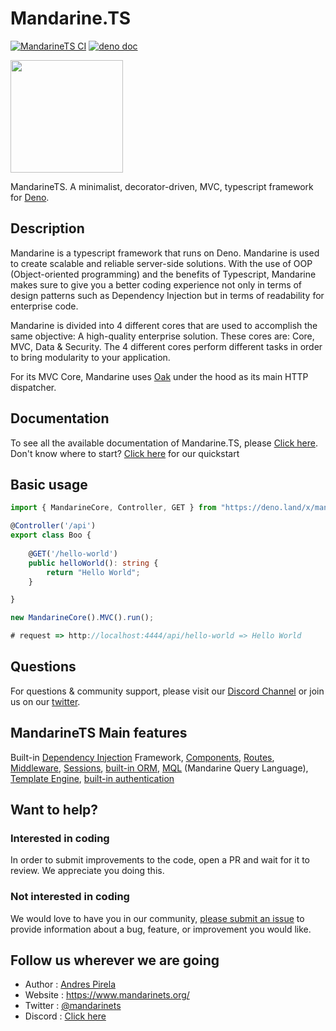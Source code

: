 # Mandarine.TS
[![MandarineTS CI](https://github.com/mandarineorg/mandarinets/workflows/ci/badge.svg)](https://github.com/mandarineorg/mandarinets)
[![deno doc](https://doc.deno.land/badge.svg)](https://doc.deno.land/https/raw.githubusercontent.com/mandarineorg/mandarinets/master/mod.ts)

<img src="https://www.mandarinets.org/assets/images/full-logo-simple.svg" width="180" height="180" />

MandarineTS. A minimalist, decorator-driven, MVC, typescript framework for [Deno](https://deno.land).

## Description
Mandarine is a typescript framework that runs on Deno. Mandarine is used to create scalable and reliable server-side solutions. With the use of OOP (Object-oriented programming) and the benefits of Typescript, Mandarine makes sure to give you a better coding experience not only in terms of design patterns such as Dependency Injection but in terms of readability for enterprise code.

Mandarine is divided into 4 different cores that are used to accomplish the same objective: A high-quality enterprise solution. These cores are: Core, MVC, Data & Security. The 4 different cores perform different tasks in order to bring modularity to your application.

For its MVC Core, Mandarine uses [Oak](https://github.com/oakserver/oak) under the hood as its main HTTP dispatcher.

## Documentation
To see all the available documentation of Mandarine.TS, please [Click here](https://www.mandarinets.org/docs/mandarine/introduction).  
Don't know where to start? [Click here](https://www.mandarinets.org/docs/master/mandarine/hello-world) for our quickstart

## Basic usage

```typescript
import { MandarineCore, Controller, GET } from "https://deno.land/x/mandarinets@v2.1.1/mod.ts"; 

@Controller('/api')
export class Boo {
     
    @GET('/hello-world')
    public helloWorld(): string {
        return "Hello World";
    }

}

new MandarineCore().MVC().run();

# request => http://localhost:4444/api/hello-world => Hello World
```

## Questions
For questions & community support, please visit our [Discord Channel](https://discord.gg/qs72byB) or join us on our [twitter](https://twitter.com/mandarinets).

## MandarineTS Main features
Built-in [Dependency Injection](https://www.mandarinets.org/docs/master/mandarine/dependency-injection) Framework, [Components](https://www.mandarinets.org/docs/master/mandarine/components), [Routes](https://www.mandarinets.org/docs/master/mandarine/routes), [Middleware](https://www.mandarinets.org/docs/master/mandarine/custom-middleware), [Sessions](https://www.mandarinets.org/docs/master/mandarine/session-middleware), [built-in ORM](https://www.mandarinets.org/docs/master/mandarine/data-repositories), [MQL](https://www.mandarinets.org/docs/master/mandarine/mandarine-query-language) (Mandarine Query Language), [Template Engine](https://www.mandarinets.org/docs/master/mandarine/template-engine), [built-in authentication](https://www.mandarinets.org/docs/mandarine/auth-introduction)

## Want to help?
### Interested in coding
In order to submit improvements to the code, open a PR and wait for it to review. We appreciate you doing this.
### Not interested in coding
We would love to have you in our community, [please submit an issue](https://github.com/mandarineorg/mandarinets/issues) to provide information about a bug, feature, or improvement you would like.

## Follow us wherever we are going
- Author : [Andres Pirela](https://twitter.com/andreestech)
- Website : https://www.mandarinets.org/
- Twitter : [@mandarinets](https://twitter.com/mandarinets)
- Discord : [Click here](https://discord.gg/qs72byB)


